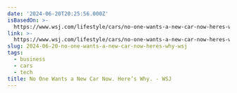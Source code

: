 ```yaml
---
date: '2024-06-20T20:25:56.000Z'
isBasedOn: >-
  https://www.wsj.com/lifestyle/cars/no-one-wants-a-new-car-now-heres-why-41eba32b
link: >-
  https://www.wsj.com/lifestyle/cars/no-one-wants-a-new-car-now-heres-why-41eba32b
slug: 2024-06-20-no-one-wants-a-new-car-now-heres-why-wsj
tags:
  - business
  - cars
  - tech
title: No One Wants a New Car Now. Here’s Why. - WSJ
---
```

 
